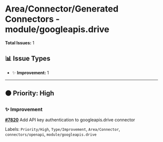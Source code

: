 # Area/Connector/Generated Connectors - module/googleapis.drive

**Total Issues:** 1

## 📊 Issue Types

- ✨ **Improvement:** 1

---

## 🟠 Priority: High

### ✨ Improvement

**[#7820](https://github.com/ballerina-platform/ballerina-library/issues/7820)** Add API key authentication to googleapis.drive connector

Labels: `Priority/High`, `Type/Improvement`, `Area/Connector`, `connectors/openapi`, `module/googleapis.drive`

